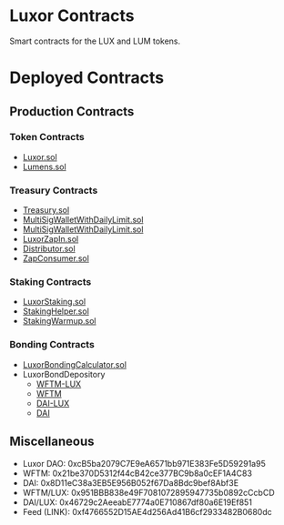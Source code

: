 # Luxor Contracts
Smart contracts for the LUX and LUM tokens.

# Deployed Contracts

## Production Contracts

### Token Contracts
- [Luxor.sol](https://ftmscan.com/address/0x6671E20b83Ba463F270c8c75dAe57e3Cc246cB2b#code)
- [Lumens.sol](https://ftmscan.com/address/0x4290b33158F429F40C0eDc8f9b9e5d8C5288800c#code)

### Treasury Contracts
- [Treasury.sol](https://ftmscan.com/address/0xDF2A28Cc2878422354A93fEb05B41Bd57d71DB24#code)
- [MultiSigWalletWithDailyLimit.sol](https://ftmscan.com/address/0xFa5Ebc2731ec2292bc4Cdc192d2a5f6F4B312e92#code)
- [MultiSigWalletWithDailyLimit.sol](https://ftmscan.com/address/0x6E1CdefAcFB1B7468537E6286E4Fc3B6D6235c9c#code)
- [LuxorZapIn.sol](https://ftmscan.com/address/0x34473F7aCEFF5b258a26eCaB8E7134d2762414ea#code)
- [Distributor.sol](https://ftmscan.com/address/0x032f6db264E78885E156F04564344F4c1C59101f#code)
- [ZapConsumer.sol](https://ftmscan.com/address/0x032f6db264E78885E156F04564344F4c1C59101f#code)


### Staking Contracts
- [LuxorStaking.sol](https://ftmscan.com/address/0xf3F0BCFd430085e198466cdCA4Db8C2Af47f0802#code)
- [StakingHelper.sol](https://ftmscan.com/address/0x49a359BB873E4DfC9B07b3E32ee404c4e8ED14e7#code)
- [StakingWarmup.sol](https://ftmscan.com/address/0x2B6Fe815F3D0b8C13E8F908A2501cdDC23D4Ed48#code)

### Bonding Contracts
- [LuxorBondingCalculator.sol](https://ftmscan.com/address/0x6e2bd6d4654226C752A0bC753A3f9Cd6F569B6cB#code)
- LuxorBondDepository
    - [WFTM-LUX](https://ftmscan.com/address/0x6fB6368e59621eD69639a44C7b39930780cCCE51#code)
    - [WFTM](https://ftmscan.com/address/0x376969e00621Ebf685fC3D1F216C00d19B162923#code)
    - [DAI-LUX](https://ftmscan.com/address/0xaC64DC47A1fe52458D3418AC7C568Edc3306130a#code)
    - [DAI](https://ftmscan.com/address/0xCf994423b39A6991e82443a8011Bf6749e19434b#code)



## Miscellaneous
- Luxor DAO: 0xcB5ba2079C7E9eA6571bb971E383Fe5D59291a95
- WFTM: 0x21be370D5312f44cB42ce377BC9b8a0cEF1A4C83
- DAI: 0x8D11eC38a3EB5E956B052f67Da8Bdc9bef8Abf3E
- WFTM/LUX: 0x951BBB838e49F7081072895947735b0892cCcbCD
- DAI/LUX: 0x46729c2AeeabE7774a0E710867df80a6E19Ef851
- Feed (LINK): 0xf4766552D15AE4d256Ad41B6cf2933482B0680dc
